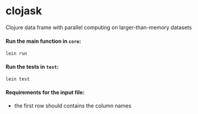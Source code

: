 # clojask
Clojure data frame with parallel computing on larger-than-memory datasets

#### Run the main function in `core`:

`lein run`

#### Run the tests in `test`:

`lein test`


#### Requirements for the input file:
- the first row should contains the column names
